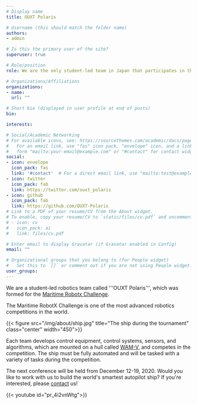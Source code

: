 ```yaml
---
# Display name
title: OUXT Polaris

# Username (this should match the folder name)
authors:
- admin

# Is this the primary user of the site?
superuser: true

# Role/position
role: We are the only student-led team in Japan that participates in the Autopilot Ship Robot Contest held in Hawaii!

# Organizations/Affiliations
organizations:
- name: 
  url: ""

# Short bio (displayed in user profile at end of posts)
bio: 

interests:

# Social/Academic Networking
# For available icons, see: https://sourcethemes.com/academic/docs/page-builder/#icons
#   For an email link, use "fas" icon pack, "envelope" icon, and a link in the
#   form "mailto:your-email@example.com" or "#contact" for contact widget.
social:
- icon: envelope
  icon_pack: fas
  link: '#contact'  # For a direct email link, use "mailto:test@example.org".
- icon: twitter
  icon_pack: fab
  link: https://twitter.com/ouxt_polaris
- icon: github
  icon_pack: fab
  link: https://github.com/OUXT-Polaris
# Link to a PDF of your resume/CV from the About widget.
# To enable, copy your resume/CV to `static/files/cv.pdf` and uncomment the lines below.
# - icon: cv
#   icon_pack: ai
#   link: files/cv.pdf

# Enter email to display Gravatar (if Gravatar enabled in Config)
email: ""

# Organizational groups that you belong to (for People widget)
#   Set this to `[]` or comment out if you are not using People widget.
user_groups:
---
```


We are a student-led robotics team called '''OUXT Polaris''', which was formed for the [Maritime Robotx Challenge](https://www.robotx.org/).

The Maritime RobotX Challenge is one of the most advanced robotics competitions in the world.

{{< figure src="/img/about/ship.jpg" title="The ship during the tournament" class="center" width="450">}}

Each team develops control equipment, control systems, sensors, and algorithms, which are mounted on a hull called [WAM-V](http://www.wam-v.com/), and competes in the competition.
The ship must be fully automated and will be tasked with a variety of tasks during the competition.

The next conference will be held from December 12-19, 2020.
Would you like to work with us to build the world's smartest autopilot ship?
If you're interested, please [contact](./#contact) us!

{{< youtube id="pr_4i2vnWtg">}}